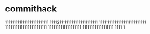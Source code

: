 # commithack
1111111111111111111111111
111121111111111111111111111
111111111111111111111111111
111111111111111111111111
1111111111111111111
111111111111111111
1111
1
